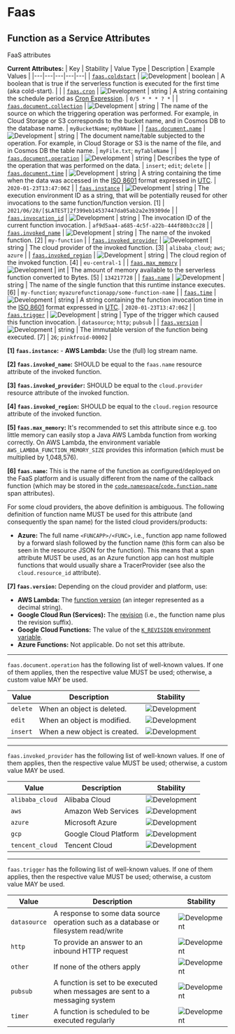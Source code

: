 <!-- NOTE: THIS FILE IS AUTOGENERATED. DO NOT EDIT BY HAND. -->
<!-- see templates/registry/markdown/attribute_namespace.md.j2 -->

# Faas

## Function as a Service Attributes

FaaS attributes

**Current Attributes:**
| Key | Stability | Value Type | Description | Example Values |
|---|---|---|---|---|
| <a id="faas-coldstart" href="#faas-coldstart">`faas.coldstart`</a> | ![Development](https://img.shields.io/badge/-development-blue) | boolean | A boolean that is true if the serverless function is executed for the first time (aka cold-start). |  |
| <a id="faas-cron" href="#faas-cron">`faas.cron`</a> | ![Development](https://img.shields.io/badge/-development-blue) | string | A string containing the schedule period as [Cron Expression](https://docs.oracle.com/cd/E12058_01/doc/doc.1014/e12030/cron_expressions.htm). | `0/5 * * * ? *` |
| <a id="faas-document-collection" href="#faas-document-collection">`faas.document.collection`</a> | ![Development](https://img.shields.io/badge/-development-blue) | string | The name of the source on which the triggering operation was performed. For example, in Cloud Storage or S3 corresponds to the bucket name, and in Cosmos DB to the database name. | `myBucketName`; `myDbName` |
| <a id="faas-document-name" href="#faas-document-name">`faas.document.name`</a> | ![Development](https://img.shields.io/badge/-development-blue) | string | The document name/table subjected to the operation. For example, in Cloud Storage or S3 is the name of the file, and in Cosmos DB the table name. | `myFile.txt`; `myTableName` |
| <a id="faas-document-operation" href="#faas-document-operation">`faas.document.operation`</a> | ![Development](https://img.shields.io/badge/-development-blue) | string | Describes the type of the operation that was performed on the data. | `insert`; `edit`; `delete` |
| <a id="faas-document-time" href="#faas-document-time">`faas.document.time`</a> | ![Development](https://img.shields.io/badge/-development-blue) | string | A string containing the time when the data was accessed in the [ISO 8601](https://www.iso.org/iso-8601-date-and-time-format.html) format expressed in [UTC](https://www.w3.org/TR/NOTE-datetime). | `2020-01-23T13:47:06Z` |
| <a id="faas-instance" href="#faas-instance">`faas.instance`</a> | ![Development](https://img.shields.io/badge/-development-blue) | string | The execution environment ID as a string, that will be potentially reused for other invocations to the same function/function version. [1] | `2021/06/28/[$LATEST]2f399eb14537447da05ab2a2e39309de` |
| <a id="faas-invocation-id" href="#faas-invocation-id">`faas.invocation_id`</a> | ![Development](https://img.shields.io/badge/-development-blue) | string | The invocation ID of the current function invocation. | `af9d5aa4-a685-4c5f-a22b-444f80b3cc28` |
| <a id="faas-invoked-name" href="#faas-invoked-name">`faas.invoked_name`</a> | ![Development](https://img.shields.io/badge/-development-blue) | string | The name of the invoked function. [2] | `my-function` |
| <a id="faas-invoked-provider" href="#faas-invoked-provider">`faas.invoked_provider`</a> | ![Development](https://img.shields.io/badge/-development-blue) | string | The cloud provider of the invoked function. [3] | `alibaba_cloud`; `aws`; `azure` |
| <a id="faas-invoked-region" href="#faas-invoked-region">`faas.invoked_region`</a> | ![Development](https://img.shields.io/badge/-development-blue) | string | The cloud region of the invoked function. [4] | `eu-central-1` |
| <a id="faas-max-memory" href="#faas-max-memory">`faas.max_memory`</a> | ![Development](https://img.shields.io/badge/-development-blue) | int | The amount of memory available to the serverless function converted to Bytes. [5] | `134217728` |
| <a id="faas-name" href="#faas-name">`faas.name`</a> | ![Development](https://img.shields.io/badge/-development-blue) | string | The name of the single function that this runtime instance executes. [6] | `my-function`; `myazurefunctionapp/some-function-name` |
| <a id="faas-time" href="#faas-time">`faas.time`</a> | ![Development](https://img.shields.io/badge/-development-blue) | string | A string containing the function invocation time in the [ISO 8601](https://www.iso.org/iso-8601-date-and-time-format.html) format expressed in [UTC](https://www.w3.org/TR/NOTE-datetime). | `2020-01-23T13:47:06Z` |
| <a id="faas-trigger" href="#faas-trigger">`faas.trigger`</a> | ![Development](https://img.shields.io/badge/-development-blue) | string | Type of the trigger which caused this function invocation. | `datasource`; `http`; `pubsub` |
| <a id="faas-version" href="#faas-version">`faas.version`</a> | ![Development](https://img.shields.io/badge/-development-blue) | string | The immutable version of the function being executed. [7] | `26`; `pinkfroid-00002` |

**[1] `faas.instance`:** - **AWS Lambda:** Use the (full) log stream name.

**[2] `faas.invoked_name`:** SHOULD be equal to the `faas.name` resource attribute of the invoked function.

**[3] `faas.invoked_provider`:** SHOULD be equal to the `cloud.provider` resource attribute of the invoked function.

**[4] `faas.invoked_region`:** SHOULD be equal to the `cloud.region` resource attribute of the invoked function.

**[5] `faas.max_memory`:** It's recommended to set this attribute since e.g. too little memory can easily stop a Java AWS Lambda function from working correctly. On AWS Lambda, the environment variable `AWS_LAMBDA_FUNCTION_MEMORY_SIZE` provides this information (which must be multiplied by 1,048,576).

**[6] `faas.name`:** This is the name of the function as configured/deployed on the FaaS
platform and is usually different from the name of the callback
function (which may be stored in the
[`code.namespace`/`code.function.name`](/docs/general/attributes.md#source-code-attributes)
span attributes).

For some cloud providers, the above definition is ambiguous. The following
definition of function name MUST be used for this attribute
(and consequently the span name) for the listed cloud providers/products:

- **Azure:**  The full name `<FUNCAPP>/<FUNC>`, i.e., function app name
  followed by a forward slash followed by the function name (this form
  can also be seen in the resource JSON for the function).
  This means that a span attribute MUST be used, as an Azure function
  app can host multiple functions that would usually share
  a TracerProvider (see also the `cloud.resource_id` attribute).

**[7] `faas.version`:** Depending on the cloud provider and platform, use:

- **AWS Lambda:** The [function version](https://docs.aws.amazon.com/lambda/latest/dg/configuration-versions.html)
  (an integer represented as a decimal string).
- **Google Cloud Run (Services):** The [revision](https://cloud.google.com/run/docs/managing/revisions)
  (i.e., the function name plus the revision suffix).
- **Google Cloud Functions:** The value of the
  [`K_REVISION` environment variable](https://cloud.google.com/run/docs/container-contract#services-env-vars).
- **Azure Functions:** Not applicable. Do not set this attribute.

---

`faas.document.operation` has the following list of well-known values. If one of them applies, then the respective value MUST be used; otherwise, a custom value MAY be used.

| Value  | Description | Stability |
|---|---|---|
| `delete` | When an object is deleted. | ![Development](https://img.shields.io/badge/-development-blue) |
| `edit` | When an object is modified. | ![Development](https://img.shields.io/badge/-development-blue) |
| `insert` | When a new object is created. | ![Development](https://img.shields.io/badge/-development-blue) |

---

`faas.invoked_provider` has the following list of well-known values. If one of them applies, then the respective value MUST be used; otherwise, a custom value MAY be used.

| Value  | Description | Stability |
|---|---|---|
| `alibaba_cloud` | Alibaba Cloud | ![Development](https://img.shields.io/badge/-development-blue) |
| `aws` | Amazon Web Services | ![Development](https://img.shields.io/badge/-development-blue) |
| `azure` | Microsoft Azure | ![Development](https://img.shields.io/badge/-development-blue) |
| `gcp` | Google Cloud Platform | ![Development](https://img.shields.io/badge/-development-blue) |
| `tencent_cloud` | Tencent Cloud | ![Development](https://img.shields.io/badge/-development-blue) |

---

`faas.trigger` has the following list of well-known values. If one of them applies, then the respective value MUST be used; otherwise, a custom value MAY be used.

| Value  | Description | Stability |
|---|---|---|
| `datasource` | A response to some data source operation such as a database or filesystem read/write | ![Development](https://img.shields.io/badge/-development-blue) |
| `http` | To provide an answer to an inbound HTTP request | ![Development](https://img.shields.io/badge/-development-blue) |
| `other` | If none of the others apply | ![Development](https://img.shields.io/badge/-development-blue) |
| `pubsub` | A function is set to be executed when messages are sent to a messaging system | ![Development](https://img.shields.io/badge/-development-blue) |
| `timer` | A function is scheduled to be executed regularly | ![Development](https://img.shields.io/badge/-development-blue) |
